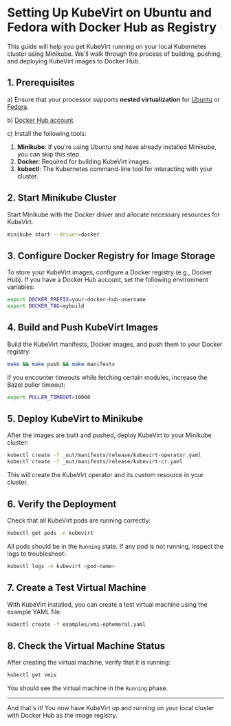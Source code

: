 
# Setting Up KubeVirt on Ubuntu and Fedora with Docker Hub as Registry

This guide will help you get KubeVirt running on your local Kubernetes cluster using Minikube. We'll walk through the process of building, pushing, and deploying KubeVirt images to Docker Hub.

## 1. Prerequisites

a) Ensure that your processor supports **nested virtualization** for [Ubuntu](https://ubuntu.com/server/docs/how-to-enable-nested-virtualization) or [Fedora](https://docs.fedoraproject.org/en-US/quick-docs/using-nested-virtualization-in-kvm/).

b) [Docker Hub account](https://hub.docker.com/).

c) Install the following tools:
   1) **Minikube**: If you're using Ubuntu and have already installed Minikube, you can skip this step.
   2) **Docker**: Required for building KubeVirt images.
   3) **kubectl**: The Kubernetes command-line tool for interacting with your cluster.

## 2. Start Minikube Cluster

Start Minikube with the Docker driver and allocate necessary resources for KubeVirt.

```bash
minikube start --driver=docker
```

## 3. Configure Docker Registry for Image Storage

To store your KubeVirt images, configure a Docker registry (e.g., Docker Hub). If you have a Docker Hub account, set the following environment variables:

```bash
export DOCKER_PREFIX=your-docker-hub-username
export DOCKER_TAG=mybuild
```

## 4. Build and Push KubeVirt Images

Build the KubeVirt manifests, Docker images, and push them to your Docker registry:

```bash
make && make push && make manifests
```

If you encounter timeouts while fetching certain modules, increase the Bazel puller timeout:

```bash
export PULLER_TIMEOUT=10000
```

## 5. Deploy KubeVirt to Minikube

After the images are built and pushed, deploy KubeVirt to your Minikube cluster:

```bash
kubectl create -f _out/manifests/release/kubevirt-operator.yaml
kubectl create -f _out/manifests/release/kubevirt-cr.yaml
```

This will create the KubeVirt operator and its custom resource in your cluster.

## 6. Verify the Deployment

Check that all KubeVirt pods are running correctly:

```bash
kubectl get pods -n kubevirt
```

All pods should be in the `Running` state. If any pod is not running, inspect the logs to troubleshoot:

```bash
kubectl logs -n kubevirt <pod-name>
```

## 7. Create a Test Virtual Machine

With KubeVirt installed, you can create a test virtual machine using the example YAML file:

```bash
kubectl create -f examples/vmi-ephemeral.yaml
```

## 8. Check the Virtual Machine Status

After creating the virtual machine, verify that it is running:

```bash
kubectl get vmis
```

You should see the virtual machine in the `Running` phase.

---

And that's it! You now have KubeVirt up and running on your local cluster with Docker Hub as the image registry.
